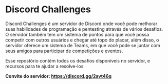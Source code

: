 # Discord Challenges
Discord Challenges é um servidor de Discord onde você pode melhorar suas habilidades de programação e pentesting através de vários desafios. O servidor também tem um sistema de pontos
para que você possa competir com outros usuários e chegar até topo do placar, além disso, o servidor oferece um sistema de Teams, em que você pode se juntar com seus amigos para participar de competições e eventos.

Esse repostório contém todos os desafios disponíveis no servidor, e recursos para te ajudar a resolve-los.

<b>Convite do servidor: https://discord.gg/2avt46q</b>